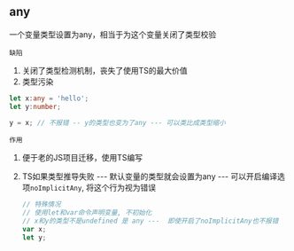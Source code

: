 ## any

一个变量类型设置为any，相当于为这个变量关闭了类型校验



`缺陷`

1. 关闭了类型检测机制，丧失了使用TS的最大价值
2. 类型污染

```ts
let x:any = 'hello';
let y:number;

y = x; // 不报错 -- y的类型也变为了any --- 可以类比成类型缩小
```



`作用`

1. 便于老的JS项目迁移，使用TS编写

2. TS如果类型推导失败 --- 默认变量的类型就会设置为any --- 可以开启编译选项`noImplicitAny`, 将这个行为视为错误

   ```ts
   // 特殊情况
   // 使用let和var命令声明变量, 不初始化
   // x和y的类型不是undefined 是 any ---  即使开启了noImplicitAny也不报错
   var x; 
   let y; 
   ```

   